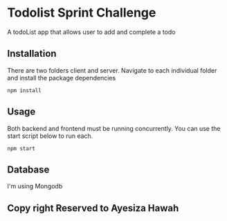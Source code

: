 # Todolist Sprint Challenge

A todoList app that allows user to add and complete a todo

## Installation

There are two folders client and server.
Navigate to each individual folder and install the package dependencies

```
npm install 
```

## Usage
Both backend and frontend must be running concurrently.  You can use the start script below to run each.

```
npm start
```

## Database
I'm using Mongodb



## Copy right Reserved to Ayesiza Hawah
